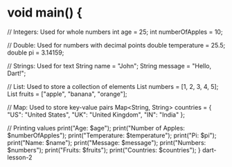 # void main() {
  // Integers: Used for whole numbers
  int age = 25;
  int numberOfApples = 10;

  // Double: Used for numbers with decimal points
  double temperature = 25.5;
  double pi = 3.14159;

  // Strings: Used for text
  String name = "John";
  String message = "Hello, Dart!";

  // List: Used to store a collection of elements
  List<int> numbers = [1, 2, 3, 4, 5];
  List<String> fruits = ["apple", "banana", "orange"];

  // Map: Used to store key-value pairs
  Map<String, String> countries = {
    "US": "United States",
    "UK": "United Kingdom",
    "IN": "India"
  };

  // Printing values
  print("Age: $age");
  print("Number of Apples: $numberOfApples");
  print("Temperature: $temperature");
  print("Pi: $pi");
  print("Name: $name");
  print("Message: $message");
  print("Numbers: $numbers");
  print("Fruits: $fruits");
  print("Countries: $countries");
}
dart-lesson-2
